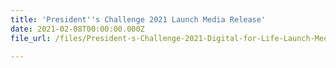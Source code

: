 ```yaml
---
title: 'President''s Challenge 2021 Launch Media Release'
date: 2021-02-08T00:00:00.000Z
file_url: /files/President-s-Challenge-2021-Digital-for-Life-Launch-Media-Release.pdf

---
```


